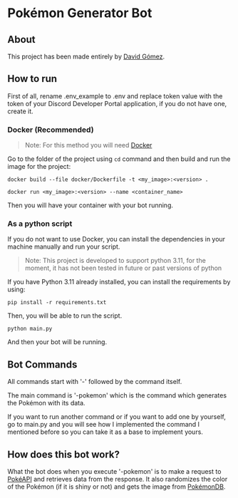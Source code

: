 # Pokémon Generator Bot

## About

This project has been made entirely by [David Gómez](https://www.linkedin.com/in/david-g-89a22825b/).

## How to run

First of all, rename .env_example to .env and replace token value with the token of your Discord Developer Portal application, if you do not have one, create it.

### Docker (Recommended)

> Note: For this method you will need [Docker](https://docs.docker.com/engine/install/)

Go to the folder of the project using `cd` command and then build and run the image for the project:

```shell
docker build --file docker/Dockerfile -t <my_image>:<version> .
```

```shell
docker run <my_image>:<version> --name <container_name>
```

Then you will have your container with your bot running.

### As a python script

If you do not want to use Docker, you can install the dependencies in your machine manually and run your script.

> Note: This project is developed to support python 3.11, for the moment, it has not been tested in future or past versions of python

If you have Python 3.11 already installed, you can install the requirements by using:

```shell
pip install -r requirements.txt
```

Then, you will be able to run the script.

```shell
python main.py
```

And then your bot will be running.

## Bot Commands

All commands start with '-' followed by the command itself.

The main command is '-pokemon' which is the command which generates the Pokémon with its data.

If you want to run another command or if you want to add one by yourself, go to main.py and you will see how I implemented the command I mentioned before so you can take it as a base to implement yours.

## How does this bot work?

What the bot does when you execute '-pokemon' is to make a request to [PokéAPI](https://github.com/PokeAPI/pokeapi) and retrieves data from the response. It also randomizes the color of the Pokémon (if it is shiny or not)
and gets the image from [PokémonDB](https://pokemondb.net/sprites).

